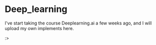 # Deep_learning


I've start taking the course Deeplearning.ai a few weeks ago, and I will upload my own implements here.




:> 
